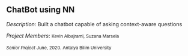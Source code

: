 ## ChatBot using NN

_Description_: Built a chatbot capable of asking context-aware questions

_Project Members_:
<small>Kevin Albajrami, </small>
<small>Suzana Marsela</small>

<small>_Senior Project_ June, 2020.</small>
<small>Antalya Bilim University</small>

